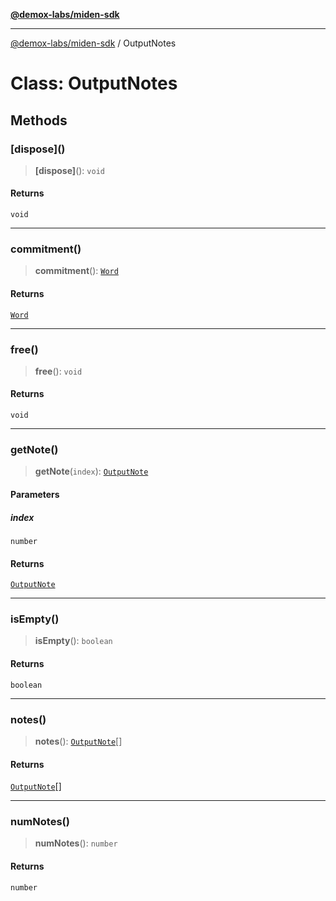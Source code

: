 [**@demox-labs/miden-sdk**](../README.md)

***

[@demox-labs/miden-sdk](../README.md) / OutputNotes

# Class: OutputNotes

## Methods

### \[dispose\]()

> **\[dispose\]**(): `void`

#### Returns

`void`

***

### commitment()

> **commitment**(): [`Word`](Word.md)

#### Returns

[`Word`](Word.md)

***

### free()

> **free**(): `void`

#### Returns

`void`

***

### getNote()

> **getNote**(`index`): [`OutputNote`](OutputNote.md)

#### Parameters

##### index

`number`

#### Returns

[`OutputNote`](OutputNote.md)

***

### isEmpty()

> **isEmpty**(): `boolean`

#### Returns

`boolean`

***

### notes()

> **notes**(): [`OutputNote`](OutputNote.md)[]

#### Returns

[`OutputNote`](OutputNote.md)[]

***

### numNotes()

> **numNotes**(): `number`

#### Returns

`number`
